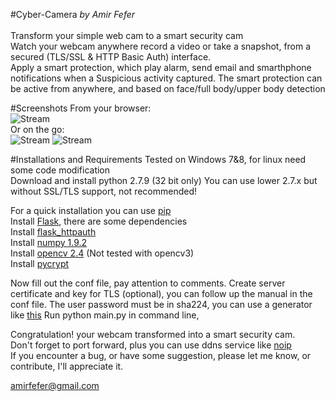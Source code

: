 #Cyber-Camera
<i>by Amir Fefer </i><br> <br>
Transform your simple web cam to a smart security cam <br>
Watch your webcam anywhere record a video or take a snapshot, from a secured (TLS/SSL & HTTP Basic Auth) interface. <br>
Apply a smart protection, which play alarm, send email and smarthphone notifications when a Suspicious activity captured. 
The smart protection can be active from anywhere, and based on face/full body/upper body detection 

#Screenshots
From your browser: <br>
![Stream](https://github.com/amirfefer/Cyber-Camera/blob/master/static/screenshotDesktop.png?raw=true) <br>
Or on the go: <br>
![Stream](https://github.com/amirfefer/Cyber-Camera/blob/master/static/stream.jpg) 
![Stream](https://github.com/amirfefer/Cyber-Camera/blob/master/static/online.jpg)

#Installations and Requirements
Tested on Windows 7&8, for linux need some code modification  <br>
Download and install python 2.7.9 (32 bit only)
You can use lower 2.7.x but without SSL/TLS support, not recommended!

For a quick installation you can use  [pip](https://pip.pypa.io/en/latest/installing.html) <br>
Install  [Flask](http://flask.pocoo.org/docs/0.10/installation/#installation), there are some dependencies  <br>
Install [flask_httpauth](https://flask-httpauth.readthedocs.org/en/latest/)<br>
Install [numpy 1.9.2](http://sourceforge.net/projects/numpy/files/)<br>
Install [opencv 2.4](https://sourceforge.net/projects/opencvlibrary/files/opencv-win/2.4.11/opencv-2.4.11.exe) (Not tested with opencv3)<br>
Install [pycrypt](https://pypi.python.org/pypi/pycrypto) <br>

Now fill out the conf file, pay attention to comments.
Create server certificate and key for TLS (optional),  you can follow up the manual in the conf file.
The user password must be in sha224, you can use a generator like [this](http://www.miniwebtool.com/sha224-hash-generator/)
Run python main.py in command line, 

Congratulation! your webcam transformed into a smart security cam. <br>
Don't forget to  port forward, plus you can use ddns service like [noip](http://www.noip.com/free) <br>
If you encounter a bug, or have some suggestion, please  let me know, or contribute, I'll appreciate it.

amirfefer@gmail.com

